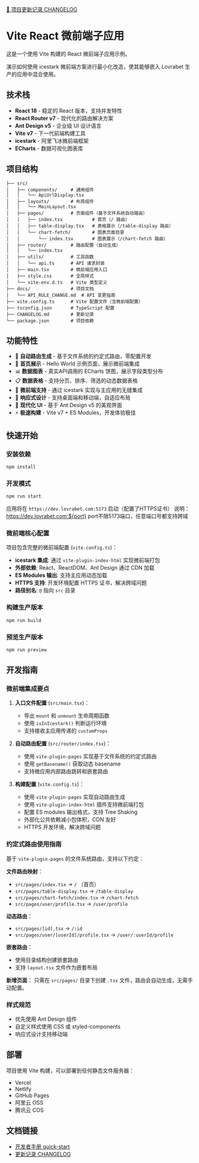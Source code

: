 [📝 项目更新记录 CHANGELOG](./CHANGELOG.md)

# Vite React 微前端子应用

这是一个使用 Vite 构建的 React 微前端子应用示例。

演示如何使用 icestark 微前端方案进行最小化改造，使其能够嵌入 Lovrabet 生产的应用中混合使用。

## 技术栈

- **React 18** - 稳定的 React 版本，支持并发特性
- **React Router v7** - 现代化的路由解决方案
- **Ant Design v5** - 企业级 UI 设计语言
- **Vite v7** - 下一代前端构建工具
- **icestark** - 阿里飞冰微前端框架
- **ECharts** - 数据可视化图表库

## 项目结构

```
├── src/
│   ├── components/     # 通用组件
│   │   └── ApiUrlDisplay.tsx
│   ├── layouts/        # 布局组件
│   │   └── MainLayout.tsx
│   ├── pages/          # 页面组件（基于文件系统自动路由）
│   │   ├── index.tsx           # 首页（/ 路由）
│   │   ├── table-display.tsx   # 表格展示（/table-display 路由）
│   │   └── chart-fetch/        # 图表页面目录
│   │       └── index.tsx       # 图表展示（/chart-fetch 路由）
│   ├── router/         # 路由配置（自动生成）
│   │   └── index.tsx
│   ├── utils/          # 工具函数
│   │   └── api.ts      # API 请求封装
│   ├── main.tsx        # 微前端应用入口
│   ├── style.css       # 全局样式
│   └── vite-env.d.ts   # Vite 类型定义
├── docs/               # 项目文档
│   └── API_RULE_CHANGE.md  # API 变更指南
├── vite.config.ts      # Vite 配置文件（含微前端配置）
├── tsconfig.json       # TypeScript 配置
├── CHANGELOG.md        # 更新记录
└── package.json        # 项目依赖
```

## 功能特性

- 🚀 **自动路由生成** - 基于文件系统的约定式路由，零配置开发
- 👋 **首页展示** - Hello World 示例页面，展示微前端集成
- 📊 **数据图表** - 真实API调用的 ECharts 饼图，展示字段类型分布
- 📋 **数据表格** - 支持分页、排序、筛选的动态数据表格
- 🔌 **微前端支持** - 通过 icestark 实现与主应用的无缝集成
- 📱 **响应式设计** - 支持桌面端和移动端，自适应布局
- 🎨 **现代化 UI** - 基于 Ant Design v5 的美观界面
- ⚡ **极速构建** - Vite v7 + ES Modules，开发体验极佳

## 快速开始

### 安装依赖

```bash
npm install
```

### 开发模式

```bash
npm run start
```

应用将在 `https://dev.lovrabet.com:5173` 启动（配置了HTTPS证书）
说明：https://dev.lovrabet.com:${port} port不限5173端口，任意端口号都支持跨域

### 微前端核心配置

项目包含完整的微前端配置 (`vite.config.ts`)：

- **icestark 集成**: 通过 `vite-plugin-index-html` 实现微前端打包
- **外部依赖**: React、ReactDOM、Ant Design 通过 CDN 加载
- **ES Modules 输出**: 支持主应用动态加载
- **HTTPS 支持**: 开发环境配置 HTTPS 证书，解决跨域问题
- **路径别名**: `@` 指向 `src` 目录

### 构建生产版本

```bash
npm run build
```

### 预览生产版本

```bash
npm run preview
```

## 开发指南

### 微前端集成要点

1. **入口文件配置** (`src/main.tsx`)：
   - 导出 `mount` 和 `unmount` 生命周期函数
   - 使用 `isInIcestark()` 判断运行环境
   - 支持接收主应用传递的 `customProps`

2. **自动路由配置** (`src/router/index.tsx`)：
   - 使用 `vite-plugin-pages` 实现基于文件系统的约定式路由
   - 使用 `getBasename()` 获取动态 basename
   - 支持微应用内部路由跳转和嵌套路由

3. **构建配置** (`vite.config.ts`)：
   - 使用 `vite-plugin-pages` 实现自动路由生成
   - 使用 `vite-plugin-index-html` 插件支持微前端打包
   - 配置 ES modules 输出格式，支持 Tree Shaking
   - 外部化公共依赖减小包体积，CDN 友好
   - HTTPS 开发环境，解决跨域问题

### 约定式路由使用指南

基于 `vite-plugin-pages` 的文件系统路由，支持以下约定：

**文件路由映射**：
- `src/pages/index.tsx` → `/` （首页）
- `src/pages/table-display.tsx` → `/table-display`
- `src/pages/chart-fetch/index.tsx` → `/chart-fetch`
- `src/pages/user/profile.tsx` → `/user/profile`

**动态路由**：
- `src/pages/[id].tsx` → `/:id`
- `src/pages/user/[userId]/profile.tsx` → `/user/:userId/profile`

**嵌套路由**：
- 使用目录结构创建嵌套路由
- 支持 `layout.tsx` 文件作为嵌套布局

**新增页面**：
只需在 `src/pages/` 目录下创建 `.tsx` 文件，路由会自动生成，无需手动配置。

### 样式规范

- 优先使用 Ant Design 组件
- 自定义样式使用 CSS 或 styled-components
- 响应式设计支持移动端

## 部署

项目使用 Vite 构建，可以部署到任何静态文件服务器：

- Vercel
- Netlify
- GitHub Pages
- 阿里云 OSS
- 腾讯云 COS

## 文档链接

- [开发者手册 quick-start](./docs/quick-start.md)
- [更新记录 CHANGELOG](./CHANGELOG.md)
